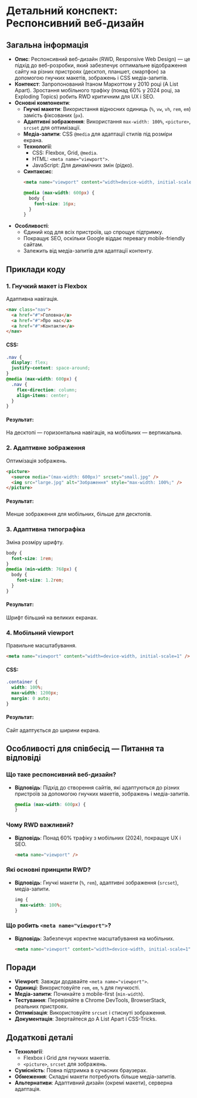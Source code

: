 # Детальний конспект: Респонсивний веб-дизайн

## Загальна інформація

- **Опис**: Респонсивний веб-дизайн (RWD, Responsive Web Design) — це підхід до веб-розробки, який забезпечує оптимальне відображення сайту на різних пристроях (десктоп, планшет, смартфон) за допомогою гнучких макетів, зображень і CSS медіа-запитів.
- **Контекст**: Запропонований Ітаном Маркоттом у 2010 році (A List Apart). Зростання мобільного трафіку (понад 60% у 2024 році, за Exploding Topics) робить RWD критичним для UX і SEO.
- **Основні компоненти**:
  - **Гнучкі макети**: Використання відносних одиниць (`%`, `vw`, `vh`, `rem`, `em`) замість фіксованих (`px`).
  - **Адаптивні зображення**: Використання `max-width: 100%`, `<picture>`, `srcset` для оптимізації.
  - **Медіа-запити**: CSS `@media` для адаптації стилів під розміри екрана.
  - **Технології**:
    - CSS: Flexbox, Grid, `@media`.
    - HTML: `<meta name="viewport">`.
    - JavaScript: Для динамічних змін (рідко).
  - **Синтаксис**:
    ```html
    <meta name="viewport" content="width=device-width, initial-scale=1" />
    ```
    ```css
    @media (max-width: 600px) {
      body {
        font-size: 16px;
      }
    }
    ```
- **Особливості**:
  - Єдиний код для всіх пристроїв, що спрощує підтримку.
  - Покращує SEO, оскільки Google віддає перевагу mobile-friendly сайтам.
  - Залежить від медіа-запитів для адаптації контенту.

## Приклади коду

### 1. Гнучкий макет із Flexbox

Адаптивна навігація.

```html
<nav class="nav">
  <a href="#">Головна</a>
  <a href="#">Про нас</a>
  <a href="#">Контакти</a>
</nav>
```

#### CSS:

```css
.nav {
  display: flex;
  justify-content: space-around;
}
@media (max-width: 600px) {
  .nav {
    flex-direction: column;
    align-items: center;
  }
}
```

#### Результат:

На десктопі — горизонтальна навігація, на мобільних — вертикальна.

### 2. Адаптивне зображення

Оптимізація зображень.

```html
<picture>
  <source media="(max-width: 600px)" srcset="small.jpg" />
  <img src="large.jpg" alt="Зображення" style="max-width: 100%;" />
</picture>
```

#### Результат:

Менше зображення для мобільних, більше для десктопів.

### 3. Адаптивна типографіка

Зміна розміру шрифту.

```css
body {
  font-size: 1rem;
}
@media (min-width: 768px) {
  body {
    font-size: 1.2rem;
  }
}
```

#### Результат:

Шрифт більший на великих екранах.

### 4. Мобільний viewport

Правильне масштабування.

```html
<meta name="viewport" content="width=device-width, initial-scale=1" />
```

#### CSS:

```css
.container {
  width: 100%;
  max-width: 1200px;
  margin: 0 auto;
}
```

#### Результат:

Сайт адаптується до ширини екрана.

## Особливості для співбесід — Питання та відповіді

### Що таке респонсивний веб-дизайн?

- **Відповідь**: Підхід до створення сайтів, які адаптуються до різних пристроїв за допомогою гнучких макетів, зображень і медіа-запитів.
  ```css
  @media (max-width: 600px) {
  }
  ```

### Чому RWD важливий?

- **Відповідь**: Понад 60% трафіку з мобільних (2024), покращує UX і SEO.
  ```html
  <meta name="viewport" />
  ```

### Які основні принципи RWD?

- **Відповідь**: Гнучкі макети (`%`, `rem`), адаптивні зображення (`srcset`), медіа-запити.
  ```css
  img {
    max-width: 100%;
  }
  ```

### Що робить `<meta name="viewport">`?

- **Відповідь**: Забезпечує коректне масштабування на мобільних.
  ```html
  <meta name="viewport" content="width=device-width, initial-scale=1" />
  ```

## Поради

- **Viewport**: Завжди додавайте `<meta name="viewport">`.
- **Одиниці**: Використовуйте `rem`, `em`, `%` для гнучкості.
- **Медіа-запити**: Починайте з mobile-first (`min-width`).
- **Тестування**: Перевіряйте в Chrome DevTools, BrowserStack, реальних пристроях.
- **Оптимізація**: Використовуйте `srcset` і стиснуті зображення.
- **Документація**: Звертайтеся до A List Apart і CSS-Tricks.

## Додаткові деталі

- **Технології**:
  - Flexbox і Grid для гнучких макетів.
  - `<picture>`, `srcset` для зображень.
- **Сумісність**: Повна підтримка в сучасних браузерах.
- **Обмеження**: Складні макети потребують більше медіа-запитів.
- **Альтернативи**: Адаптивний дизайн (окремі макети), серверна адаптація.
